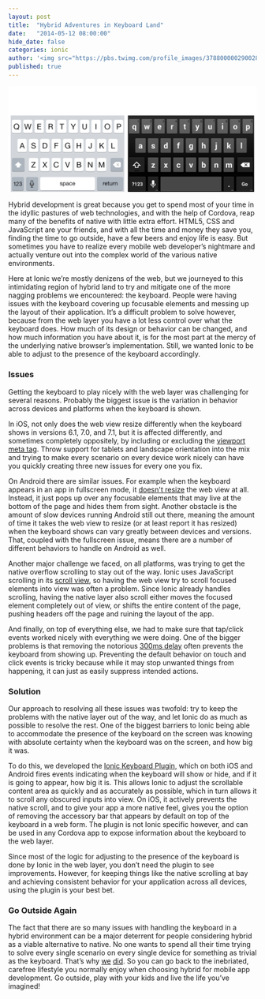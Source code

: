 ```yaml
---
layout: post
title:  "Hybrid Adventures in Keyboard Land"
date:   "2014-05-12 08:00:00"
hide_date: false
categories: ionic
author: '<img src="https://pbs.twimg.com/profile_images/378800000290028838/ee3303b02223f25cb0f9b082b55b2eeb.jpeg" class="author-icon"><a href="http://twitter.com/dopernicus" target="_blank">Tim Lancina</a>'
published: true
---
```


<img class="showcase-image" src="/img/blog/keyboard-land.gif">

Hybrid development is great because you get to spend most of your time in the idyllic pastures of web technologies, and with the help of Cordova, reap many of the benefits of native with little extra effort. HTML5, CSS and JavaScript are your friends, and with all the time and money they save you, finding the time to go outside, have a few beers and enjoy life is easy.  But sometimes you have to realize every mobile web developer’s nightmare and actually venture out into the complex world of the various native environments. 

<!-- more -->

Here at Ionic we’re mostly denizens of the web, but we journeyed to this intimidating region of hybrid land to try and mitigate one of the more nagging problems we encountered: the keyboard.  People were having issues with the keyboard covering up focusable elements and messing up the layout of their application.  It’s a difficult problem to solve however, because from the web layer you have a lot less control over what the keyboard does.  How much of its design or behavior can be changed, and how much information you have about it, is for the most part at the mercy of the underlying native browser’s implementation.  Still, we wanted Ionic to be able to adjust to the presence of the keyboard accordingly.

### Issues

Getting the keyboard to play nicely with the web layer was challenging for several reasons.  Probably the biggest issue is the variation in behavior across devices and platforms when the keyboard is shown.  

In iOS, not only does the web view resize differently when the keyboard shows in versions 6.1, 7.0, and 7.1, but it is affected differently, and sometimes completely oppositely, by including or excluding the [viewport meta tag](https://developer.apple.com/library/iOs/documentation/AppleApplications/Reference/SafariWebContent/UsingtheViewport/UsingtheViewport.html).  Throw support for tablets and landscape orientation into the mix and trying to make every scenario on every device work nicely can have you quickly creating three new issues for every one you fix.

On Android there are similar issues. For example when the keyboard appears in an app in fullscreen mode, it [doesn't resize](https://code.google.com/p/android/issues/detail?id=5497) the web view at all.  Instead, it just pops up over any focusable elements that may live at the bottom of the page and hides them from sight.  Another obstacle is the amount of slow devices running Android still out there, meaning the amount of time it takes the web view to resize (or at least report it has resized) when the keyboard shows can vary greatly between devices and versions.  That, coupled with the fullscreen issue, means there are a number of different behaviors to handle on Android as well.

Another major challenge we faced, on all platforms, was trying to get the native overflow scrolling to stay out of the way.  Ionic uses JavaScript scrolling in its [scroll view](http://ionicframework.com/docs/api/directive/ionScroll/), so having the web view try to scroll focused elements into view was often a problem.  Since Ionic already handles scrolling, having the native layer also scroll either moves the focused element completely out of view, or shifts the entire content of the page, pushing headers off the page and ruining the layout of the app.

And finally, on top of everything else, we had to make sure that tap/click events worked nicely with everything we were doing.  One of the bigger problems is that removing the notorious [300ms delay](http://updates.html5rocks.com/2013/12/300ms-tap-delay-gone-away) often prevents the keyboard from showing up. Preventing the default behavior on touch and click events is tricky because while it may stop unwanted things from happening, it can just as easily suppress intended actions.

### Solution

Our approach to resolving all these issues was twofold: try to keep the problems with the native layer out of the way, and let Ionic do as much as possible to resolve the rest.  One of the biggest barriers to Ionic being able to accommodate the presence of the keyboard on the screen was knowing with absolute certainty when the keyboard was on the screen, and how big it was.  

To do this, we developed the [Ionic Keyboard Plugin](https://github.com/driftyco/ionic-plugins-keyboard), which on both iOS and Android fires events indicating when the keyboard will show or hide, and if it is going to appear, how big it is.  This allows Ionic to adjust the scrollable content area as quickly and as accurately as possible, which in turn allows it to scroll any obscured inputs into view.  On iOS, it actively prevents the native scroll, and to give your app a more native feel, gives you the option of removing the accessory bar that appears by default on top of the keyboard in a web form.  The plugin is not Ionic specific however, and can be used in any Cordova app to expose information about the keyboard to the web layer.

Since most of the logic for adjusting to the presence of the keyboard is done by Ionic in the web layer, you don’t need the plugin to see improvements.  However, for keeping things like the native scrolling at bay and achieving consistent behavior for your application across all devices, using the plugin is your best bet.

### Go Outside Again

The fact that there are so many issues with handling the keyboard in a hybrid environment can be a major deterrent for people considering hybrid as a viable alternative to native.  No one wants to spend all their time trying to solve every single scenario on every single device for something as trivial as the keyboard.  That’s why [we](https://github.com/driftyco/ionic/blob/master/test/unit/utils/keyboard.unit.js) [did](https://github.com/driftyco/ionic/blob/master/test/unit/utils/viewport.unit.js).  So you can go back to the inebriated, carefree lifestyle you normally enjoy when choosing hybrid for mobile app development.  Go outside, play with your kids and live the life you’ve imagined!
